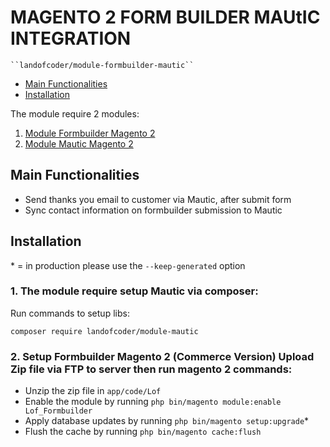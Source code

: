 # MAGENTO 2 FORM BUILDER MAUtIC INTEGRATION

    ``landofcoder/module-formbuilder-mautic``

 - [Main Functionalities](#markdown-header-main-functionalities)
 - [Installation](#markdown-header-installation)

The module require 2 modules:

1. [Module Formbuilder Magento 2](https://landofcoder.com/magento-2-form-builder.html)
2. [Module Mautic Magento 2](https://github.com/landofcoder/module-magento2-mautic-integration)

## Main Functionalities

- Send thanks you email to customer via Mautic, after submit form
- Sync contact information on formbuilder submission to Mautic

## Installation
\* = in production please use the `--keep-generated` option

### 1. The module require setup Mautic via composer:
Run commands to setup libs:
```
composer require landofcoder/module-mautic
```

### 2. Setup Formbuilder Magento 2 (Commerce Version) Upload Zip file via FTP to server then run magento 2 commands:

 - Unzip the zip file in `app/code/Lof`
 - Enable the module by running `php bin/magento module:enable Lof_Formbuilder`
 - Apply database updates by running `php bin/magento setup:upgrade`\*
 - Flush the cache by running `php bin/magento cache:flush`

